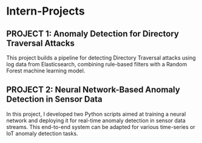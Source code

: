 # Intern-Projects
## PROJECT 1: Anomaly Detection for Directory Traversal Attacks

This project builds a pipeline for detecting Directory Traversal attacks using log data from Elasticsearch, combining rule-based filters with a Random Forest machine learning model.

## PROJECT 2: Neural Network-Based Anomaly Detection in Sensor Data

In this project, I developed two Python scripts aimed at training a neural network and deploying it for real-time anomaly detection in sensor data streams. This end-to-end system can be adapted for various time-series or IoT anomaly detection tasks.
